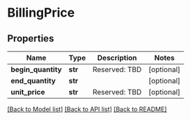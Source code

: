 # BillingPrice

## Properties
Name | Type | Description | Notes
------------ | ------------- | ------------- | -------------
**begin_quantity** | **str** | Reserved: TBD | [optional] 
**end_quantity** | **str** |  | [optional] 
**unit_price** | **str** | Reserved: TBD | [optional] 

[[Back to Model list]](../README.md#documentation-for-models) [[Back to API list]](../README.md#documentation-for-api-endpoints) [[Back to README]](../README.md)


